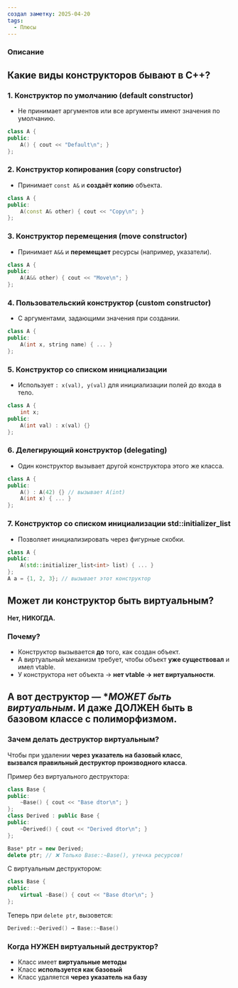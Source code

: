```yaml
---
создал заметку: 2025-04-20
tags:
  - Плюсы
---
```

### Описание
## Какие **виды конструкторов** бывают в C++?

### 1. **Конструктор по умолчанию (default constructor)**

- Не принимает аргументов или все аргументы имеют значения по умолчанию.
```cpp
class A {
public:
    A() { cout << "Default\n"; }
};

```

### 2. **Конструктор копирования (copy constructor)**

- Принимает `const A&` и **создаёт копию** объекта.
```cpp
class A {
public:
    A(const A& other) { cout << "Copy\n"; }
};
```

### 3. **Конструктор перемещения (move constructor)**

- Принимает `A&&` и **перемещает** ресурсы (например, указатели).

```cpp
class A {
public:
    A(A&& other) { cout << "Move\n"; }
};
```

### 4. **Пользовательский конструктор (custom constructor)**
- С аргументами, задающими значения при создании.

```cpp
class A {
public:
    A(int x, string name) { ... }
};
```
### 5. **Конструктор со списком инициализации**
- Использует `: x(val), y(val)` для инициализации полей до входа в тело.
```cpp
class A {
    int x;
public:
    A(int val) : x(val) {}
};
```
### 6. **Делегирующий конструктор (delegating)**
- Один конструктор вызывает другой конструктора этого же класса.
```cpp
class A {
public:
    A() : A(42) {} // вызывает A(int)
    A(int x) { ... }
};
```

### 7. **Конструктор со списком инициализации std::initializer_list**
- Позволяет инициализировать через фигурные скобки.
```cpp
class A {
public:
    A(std::initializer_list<int> list) { ... }
};
A a = {1, 2, 3}; // вызывает этот конструктор
```

## Может ли **конструктор быть виртуальным**?
**Нет, НИКОГДА.**
### Почему?
- Конструктор вызывается **до** того, как создан объект.
- А виртуальный механизм требует, чтобы объект **уже существовал** и имел vtable.
- У конструктора нет объекта → **нет vtable → нет виртуальности**.

## А вот **деструктор** — **МОЖЕТ быть виртуальным*. И даже **ДОЛЖЕН** быть в базовом классе с полиморфизмом.
### Зачем делать деструктор виртуальным?
Чтобы при удалении **через указатель на базовый класс**,  
**вызвался правильный деструктор производного класса**.

Пример без виртуального деструктора:
```cpp
class Base {
public:
    ~Base() { cout << "Base dtor\n"; }
};
class Derived : public Base {
public:
    ~Derived() { cout << "Derived dtor\n"; }
};

Base* ptr = new Derived;
delete ptr; // ❌ Только Base::~Base(), утечка ресурсов!

```
С виртуальным деструктором:
```cpp
class Base {
public:
    virtual ~Base() { cout << "Base dtor\n"; }
};
```
Теперь при `delete ptr`, вызовется:
```cpp
Derived::~Derived() → Base::~Base()
```
### Когда **НУЖЕН виртуальный деструктор**?
- Класс имеет **виртуальные методы**
- Класс **используется как базовый**
- Класс удаляется **через указатель на базу**

